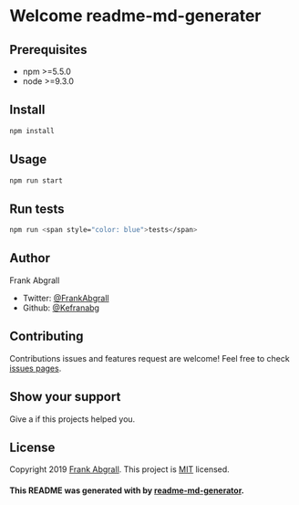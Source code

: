 # Welcome readme-md-generater

## Prerequisites
* npm >=5.5.0
* node >=9.3.0

## Install
```bash
npm install
```
## Usage
```bash
npm run start
```
## Run tests
```bash
npm run <span style="color: blue">tests</span>
```
## Author 
  Frank Abgrall
  * Twitter: [@FrankAbgrall](Frank)
  * Github: [@Kefranabg](Key)

## Contributing
Contributions issues and features request are welcome!
Feel free to check [issues pages](pages).

## Show your support
Give a if this projects helped you.

## License
Copyright 2019 [Frank Abgrall](frank).
This project is [MIT](mit) licensed.

#### This README was generated with by [readme-md-generator](readme).
